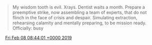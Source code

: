 > My wisdom tooth is evil\. Xrays\. Dentist waits a month\. Prepare a preemptive strike, now assembling a team of experts, that do not flinch in the face of crisis and despair\. Simulating extraction, rehearsing calamity and mentally preparing, to be mission ready\.  
> Officially: busy

<img src="../../media/tweet.ico" width="12" /> [Fri Feb 08 08:44:01 +0000 2019](https://twitter.com/DromerDenker/status/1093792555119136769)